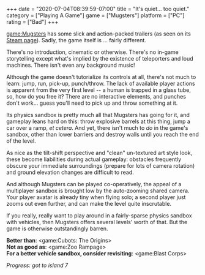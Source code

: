 +++
date = "2020-07-04T08:39:59-07:00"
title = "It's quiet... too quiet."
category = ["Playing A Game"]
game = ["Mugsters"]
platform = ["PC"]
rating = ["Bad"]
+++

<game:Mugsters> has some slick and action-packed trailers (as seen on its <a href="https://store.steampowered.com/app/712180/Mugsters/">Steam page</a>).  Sadly, the game itself is ... fairly different.

There's no introduction, cinematic or otherwise.  There's no in-game storytelling except what's implied by the existence of teleporters and loud machines.  There isn't even any background music!

Although the game doesn't tutorialize its controls at all, there's not much to learn: jump, run, pick-up, punch/throw.  The lack of available player actions is apparent from the very first level -- a human is trapped in a glass tube, so, how do you free it?  There are no interactive elements, and punches don't work... guess you'll need to pick up and throw something at it.

Its physics sandbox is pretty much all that Mugsters has going for it, and gameplay leans hard on this: throw explosive barrels at this thing, jump a car over a ramp, <i>et cetera</i>.  And yet, there isn't much to <i>do</i> in the game's sandbox, other than lower barriers and destroy walls until you reach the end of the level.

As nice as the tilt-shift perspective and "clean" un-textured art style look, these become liabilities during actual gameplay: obstacles frequently obscure your immediate surroundings (prepare for lots of camera rotation) and ground elevation changes are difficult to read.

And although Mugsters can be played co-operatively, the appeal of a multiplayer sandbox is brought low by the auto-zooming shared camera.  Your player avatar is already tiny when flying solo; a second player just zooms out even further, and can make the level quite inscrutable.

If you really, really want to play around in a fairly-sparse physics sandbox with vehicles, then Mugsters offers several levels' worth of that.  But the game is otherwise outstandingly barren.

<b>Better than</b>: <game:Cubots: The Origins>  
<b>Not as good as</b>: <game:Zoo Rampage>  
<b>For a better vehicle sandbox, consider revisiting</b>: <game:Blast Corps>

<i>Progress: got to island 7</i>
